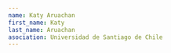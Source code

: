 ```yaml
---
name: Katy Aruachan
first_name: Katy
last_name: Aruachan
asociation: Universidad de Santiago de Chile
---
```

